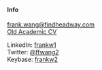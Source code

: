 #### Info

[frank.wang@findheadway.com](mailto:frank.wang@findheadway.com)  
[Old Academic CV](./files/cv/cv.pdf)
<!--[32-G978B, 32 Vassar Street](http://whereis.mit.edu/?go=32)  -->

LinkedIn: [frankw1](https://www.linkedin.com/in/frankw1/)  
Twitter: [@ffwang2](https://twitter.com/ffwang2)  
Keybase: [frankw2](https://keybase.io/frankw2)
<!-- Github: [ffwang2](https://github.com/frankw2) -->

